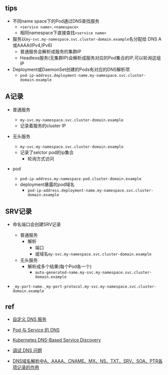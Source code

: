 
## tips
+ 不同name space下的Pod通过DNS查找服务
    - `<service name>.<namespace>`
    - 相同namespace下直接查找`<service name>`
+ 服务以`my-svc.my-namespace.svc.cluster-domain.example`名分配给 DNS A或AAAA(IPv4,IPv6)
    - 普通服务会解析成服务的集群IP
    - Headless服务(无集群IP)会解析成服务对应的Pod集合的IP,可以轮询这组IP
+ Deployment或DaemonSet创建的Pods有对应的DNS解析项
    - `pod-ip-address.deployment-name.my-namespace.svc.cluster-domain.example`



## A记录 

+ 普通服务
    + `my-svc.my-namespace.svc.cluster-domain.example`
    + 记录着服务的cluster IP

+ 无头服务
    + `my-svc.my-namespace.svc.cluster-domain.example`
    + 记录了selctor pod的ip集合
        + 轮询方式访问

+ pod
    + `pod-ip-address.my-namespace.pod.cluster-domain.example`
    + deployment暴露的pod域名
        + `pod-ip-address.deployment-name.my-namespace.svc.cluster-domain.example`

## SRV记录

+ 命名端口会创建SRV记录
    + 普通服务
        + 解析
            + 端口
            + 或域名`my-svc.my-namespace.svc.cluster-domain.example`
    + 无头服务
        + 解析成多个结果(每个Pod各一个)
            + `auto-generated-name.my-svc.my-namespace.svc.cluster-domain.example`


+ `_my-port-name._my-port-protocol.my-svc.my-namespace.svc.cluster-domain.example`


## ref
+ [自定义 DNS 服务](https://kubernetes.io/zh/docs/tasks/administer-cluster/dns-custom-nameservers/)
+ [Pod 与 Service 的 DNS](https://kubernetes.io/zh/docs/concepts/services-networking/dns-pod-service/)
+ [Kubernetes DNS-Based Service Discovery](https://github.com/kubernetes/dns/blob/master/docs/specification.md)
+ [调试 DNS 问题](https://kubernetes.io/zh/docs/tasks/administer-cluster/dns-debugging-resolution/) 

+ [DNS域名解析中A、AAAA、CNAME、MX、NS、TXT、SRV、SOA、PTR各项记录的作用](https://itbilu.com/other/relate/EyxzdVl3.html)